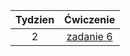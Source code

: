 |Tydzien | Ćwiczenie |
| :---: | :---: |
|2  | [zadanie 6](https://github.com/sebastianbakala/pp2-functions/blob/LAB-PP2/cw2/zad6) |

